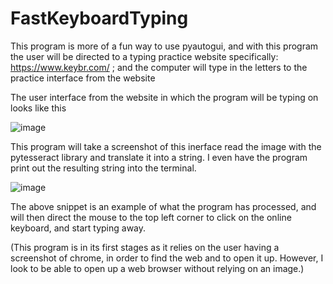 # FastKeyboardTyping
This program is more of a fun way to use pyautogui, and with this program the user will be directed to a typing practice website specifically: https://www.keybr.com/  ;  and the computer will type in the letters to the practice interface from the website 

The user interface from the website in which the program will be typing on looks like this

![image](https://user-images.githubusercontent.com/87743966/128600381-43041918-f267-410c-9dab-c15410d76c0f.png)

This program will take a screenshot of this inerface read the image with the pytesseract library and translate it into a string. I even have the program print out the resulting string into the terminal.

![image](https://user-images.githubusercontent.com/87743966/128600421-2218920a-e44b-496a-8e87-ee3fca6f9945.png)

The above snippet is an example of what the program has processed, and will then direct the mouse to the top left corner to click on the online keyboard, and start typing away.

(This program is in its first stages as it relies on the user having a screenshot of chrome, in order to find the web and to open it up. However, I look to be able to open up a web browser without relying on an image.)
